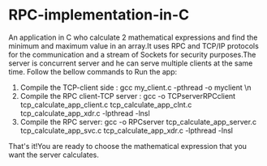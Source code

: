 # RPC-implementation-in-C
An application in C who calculate 2 mathematical expressions and find the minimum and maximum value in an array.It uses RPC and TCP/IP protocols for the communication and a stream of Sockets for security purposes.The server is concurrent server and he can serve multiple clients at the same time.
Follow the bellow commands to Run the app:

1. Compile the TCP-client side : gcc my_client.c -pthread -o myclient \n
2. Compile the RPC client-TCP server :  gcc -o TCPserverRPCclient tcp_calculate_app_client.c tcp_calculate_app_clnt.c tcp_calculate_app_xdr.c -lpthread -lnsl
3. Compile the RPC server:  gcc -o RPCserver tcp_calculate_app_server.c  tcp_calculate_app_svc.c tcp_calculate_app_xdr.c -lpthread -lnsl

That's it!You are ready to choose the mathematical expression that you want the server calculates.


